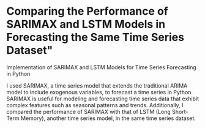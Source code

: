 # Comparing the Performance of SARIMAX and LSTM Models in Forecasting the Same Time Series Dataset"
Implementation of SARIMAX and LSTM Models for Time Series Forecasting in Python


I used SARIMAX, a time series model that extends the traditional ARIMA model to include exogenous variables, to forecast a time series in Python. SARIMAX is useful for modeling and forecasting time series data that exhibit complex features such as seasonal patterns and trends. Additionally, I compared the performance of SARIMAX with that of LSTM (Long Short-Term Memory), another time series model, in the same time series dataset.                                                                                                                                                                                                                                                                                                                          
